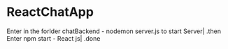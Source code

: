 # ReactChatApp
  Enter in the forlder chatBackend - nodemon server.js to start Server|
  .then
  Enter npm start - React js|
  .done
